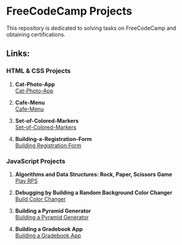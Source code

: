 # FreeCodeCamp Projects

This repository is dedicated to solving tasks on FreeCodeCamp and obtaining certifications.

## Links:

### HTML & CSS Projects
1) **Cat-Photo-App**  
   [Cat-Photo-App](https://kaningleb.github.io/FreeCodeCamp-Certification/01-Responsive-Web-Design/Part-1/01-Cat-Photo-App)

2) **Cafe-Menu**  
   [Cafe-Menu](https://kaningleb.github.io/FreeCodeCamp-HTML-CSS/02-Cafe-Menu/)

3) **Set-of-Colored-Markers**  
   [Set-of-Colored-Markers](https://kaningleb.github.io/FreeCodeCamp-HTML-CSS/03-Set-of-Colored-Markers/)

4) **Building-a-Registration-Form**  
   [Building Registration Form](https://link-to-registration-form)

### JavaScript Projects
1. **Algorithms and Data Structures: Rock, Paper, Scissors Game**  
   [Play RPS](https://kaningleb.github.io/FreeCodeCamp-JavaScript/Algorithms-and-Data-Structures-RPS)

2. **Debugging by Building a Random Background Color Changer**  
   [Build Color Changer](https://kaningleb.github.io/FreeCodeCamp-JavaScript/Debugging-by-Building-a-Random-Background-Color-Changer)

3. **Building a Pyramid Generator**  
   [Building a Pyramid Generator](https://link-to-pyramid-generator)

4. **Building a Gradebook App**  
   [Building a Gradebook App](https://link-to-gradebook-app)

<!--
Links:
1) Cat-Photo-App
https://kaningleb.github.io/FreeCodeCamp-HTML-CSS/01-Cat-Photo-App/Index.html
2) Cafe-Menu
https://kaningleb.github.io/FreeCodeCamp-HTML-CSS/02-Cafe-Menu/
3) Set-of-Colored-Markers 
https://kaningleb.github.io/FreeCodeCamp-HTML-CSS/03-Set-of-Colored-Markers/

### JavaScript Projects

#### 1. Algorithms and Data Structures: Rock, Paper, Scissors Game
<a href="https://kaningleb.github.io/FreeCodeCamp-JavaScript/Algorithms-and-Data-Structures-RPS" style="font-size: 14px; text-decoration: none; color: blue;">Play RPS</a>

#### 2. Debugging by Building a Random Background Color Changer
<a href="https://kaningleb.github.io/FreeCodeCamp-JavaScript/Debugging-by-Building-a-Random-Background-Color-Changer" style="font-size: 14px; text-decoration: none; color: blue;">Build Color Changer</a>
-->
